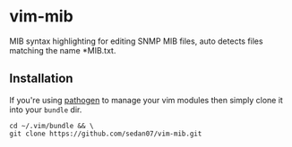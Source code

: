 vim-mib
=======

MIB syntax highlighting for editing SNMP MIB files, auto detects files matching the name \*MIB.txt.


Installation
------------

If you're using [pathogen](https://github.com/tpope/vim-pathogen) to manage your vim modules then simply clone it into your `bundle` dir.

    cd ~/.vim/bundle && \
    git clone https://github.com/sedan07/vim-mib.git 
